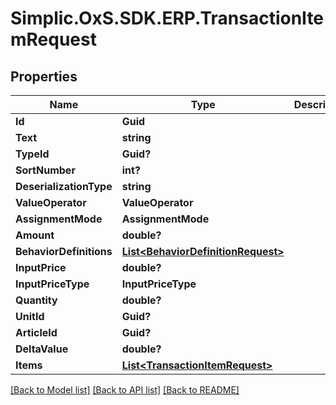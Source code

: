 # Simplic.OxS.SDK.ERP.TransactionItemRequest

## Properties

Name | Type | Description | Notes
------------ | ------------- | ------------- | -------------
**Id** | **Guid** |  | [optional] 
**Text** | **string** |  | [optional] 
**TypeId** | **Guid?** |  | [optional] 
**SortNumber** | **int?** |  | [optional] 
**DeserializationType** | **string** |  | [optional] 
**ValueOperator** | **ValueOperator** |  | [optional] 
**AssignmentMode** | **AssignmentMode** |  | [optional] 
**Amount** | **double?** |  | [optional] 
**BehaviorDefinitions** | [**List&lt;BehaviorDefinitionRequest&gt;**](BehaviorDefinitionRequest.md) |  | [optional] 
**InputPrice** | **double?** |  | [optional] 
**InputPriceType** | **InputPriceType** |  | [optional] 
**Quantity** | **double?** |  | [optional] 
**UnitId** | **Guid?** |  | [optional] 
**ArticleId** | **Guid?** |  | [optional] 
**DeltaValue** | **double?** |  | [optional] 
**Items** | [**List&lt;TransactionItemRequest&gt;**](TransactionItemRequest.md) |  | [optional] 

[[Back to Model list]](../README.md#documentation-for-models) [[Back to API list]](../README.md#documentation-for-api-endpoints) [[Back to README]](../README.md)

